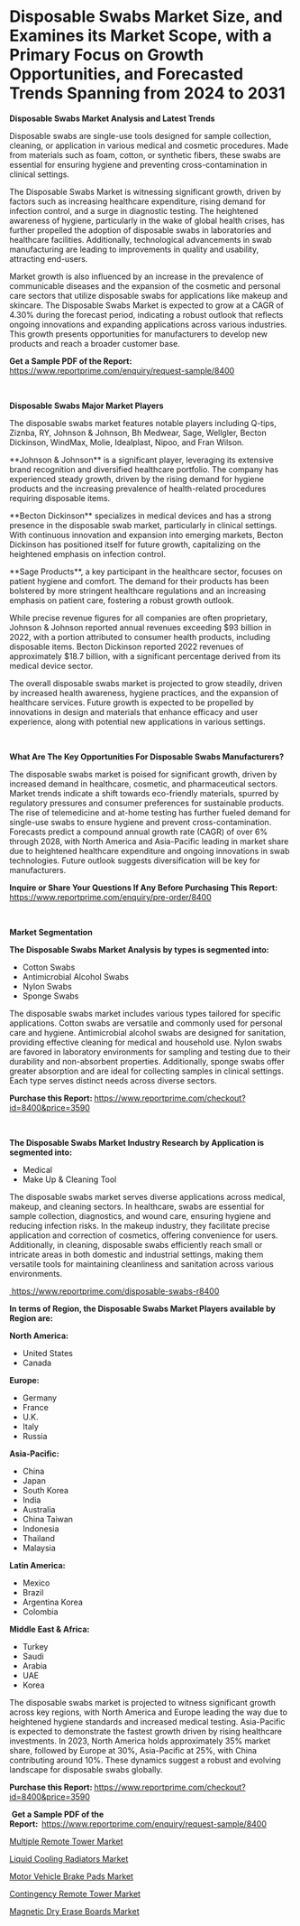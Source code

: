 <p><h1>Disposable Swabs Market Size, and Examines its Market Scope, with a Primary Focus on Growth Opportunities, and Forecasted Trends Spanning from 2024 to 2031</h1></p><p><strong>Disposable Swabs Market Analysis and Latest Trends</strong></p>
<p><p>Disposable swabs are single-use tools designed for sample collection, cleaning, or application in various medical and cosmetic procedures. Made from materials such as foam, cotton, or synthetic fibers, these swabs are essential for ensuring hygiene and preventing cross-contamination in clinical settings.</p><p>The Disposable Swabs Market is witnessing significant growth, driven by factors such as increasing healthcare expenditure, rising demand for infection control, and a surge in diagnostic testing. The heightened awareness of hygiene, particularly in the wake of global health crises, has further propelled the adoption of disposable swabs in laboratories and healthcare facilities. Additionally, technological advancements in swab manufacturing are leading to improvements in quality and usability, attracting end-users.</p><p>Market growth is also influenced by an increase in the prevalence of communicable diseases and the expansion of the cosmetic and personal care sectors that utilize disposable swabs for applications like makeup and skincare. The Disposable Swabs Market is expected to grow at a CAGR of 4.30% during the forecast period, indicating a robust outlook that reflects ongoing innovations and expanding applications across various industries. This growth presents opportunities for manufacturers to develop new products and reach a broader customer base.</p></p>
<p><strong>Get a Sample PDF of the Report:&nbsp;</strong> <a href="https://www.reportprime.com/enquiry/request-sample/8400?utm_campaign=100&utm_medium=2&utm_source=Github&utm_content=ia&utm_term=26112024&utm_id=disposable-swabs">https://www.reportprime.com/enquiry/request-sample/8400</a></p>
<p>&nbsp;</p>
<p><strong>Disposable Swabs Major Market Players</strong></p>
<p><p>The disposable swabs market features notable players including Q-tips, Ziznba, RY, Johnson & Johnson, Bh Medwear, Sage, Wellgler, Becton Dickinson, WindMax, Molie, Idealplast, Nipoo, and Fran Wilson. </p><p>**Johnson & Johnson** is a significant player, leveraging its extensive brand recognition and diversified healthcare portfolio. The company has experienced steady growth, driven by the rising demand for hygiene products and the increasing prevalence of health-related procedures requiring disposable items. </p><p>**Becton Dickinson** specializes in medical devices and has a strong presence in the disposable swab market, particularly in clinical settings. With continuous innovation and expansion into emerging markets, Becton Dickinson has positioned itself for future growth, capitalizing on the heightened emphasis on infection control.</p><p>**Sage Products**, a key participant in the healthcare sector, focuses on patient hygiene and comfort. The demand for their products has been bolstered by more stringent healthcare regulations and an increasing emphasis on patient care, fostering a robust growth outlook.</p><p>While precise revenue figures for all companies are often proprietary, Johnson & Johnson reported annual revenues exceeding $93 billion in 2022, with a portion attributed to consumer health products, including disposable items. Becton Dickinson reported 2022 revenues of approximately $18.7 billion, with a significant percentage derived from its medical device sector.</p><p>The overall disposable swabs market is projected to grow steadily, driven by increased health awareness, hygiene practices, and the expansion of healthcare services. Future growth is expected to be propelled by innovations in design and materials that enhance efficacy and user experience, along with potential new applications in various settings.</p></p>
<p>&nbsp;</p>
<p><strong>What Are The Key Opportunities For Disposable Swabs Manufacturers?</strong></p>
<p><p>The disposable swabs market is poised for significant growth, driven by increased demand in healthcare, cosmetic, and pharmaceutical sectors. Market trends indicate a shift towards eco-friendly materials, spurred by regulatory pressures and consumer preferences for sustainable products. The rise of telemedicine and at-home testing has further fueled demand for single-use swabs to ensure hygiene and prevent cross-contamination. Forecasts predict a compound annual growth rate (CAGR) of over 6% through 2028, with North America and Asia-Pacific leading in market share due to heightened healthcare expenditure and ongoing innovations in swab technologies. Future outlook suggests diversification will be key for manufacturers.</p></p>
<p><strong>Inquire or Share Your Questions If Any Before Purchasing This Report:</strong> <a href="https://www.reportprime.com/enquiry/pre-order/8400?utm_campaign=100&utm_medium=2&utm_source=Github&utm_content=ia&utm_term=26112024&utm_id=disposable-swabs">https://www.reportprime.com/enquiry/pre-order/8400</a></p>
<p>&nbsp;</p>
<p><strong>Market Segmentation</strong></p>
<p><strong>The Disposable Swabs Market Analysis by types is segmented into:</strong></p>
<p><ul><li>Cotton Swabs</li><li>Antimicrobial Alcohol Swabs</li><li>Nylon Swabs</li><li>Sponge Swabs</li></ul></p>
<p><p>The disposable swabs market includes various types tailored for specific applications. Cotton swabs are versatile and commonly used for personal care and hygiene. Antimicrobial alcohol swabs are designed for sanitation, providing effective cleaning for medical and household use. Nylon swabs are favored in laboratory environments for sampling and testing due to their durability and non-absorbent properties. Additionally, sponge swabs offer greater absorption and are ideal for collecting samples in clinical settings. Each type serves distinct needs across diverse sectors.</p></p>
<p><strong>Purchase this Report:&nbsp;</strong><a href="https://www.reportprime.com/checkout?id=8400&price=3590&utm_campaign=100&utm_medium=2&utm_source=Github&utm_content=ia&utm_term=26112024&utm_id=disposable-swabs">https://www.reportprime.com/checkout?id=8400&price=3590</a></p>
<p>&nbsp;</p>
<p><strong>The Disposable Swabs Market Industry Research by Application is segmented into:</strong></p>
<p><ul><li>Medical</li><li>Make Up & Cleaning Tool</li></ul></p>
<p><p>The disposable swabs market serves diverse applications across medical, makeup, and cleaning sectors. In healthcare, swabs are essential for sample collection, diagnostics, and wound care, ensuring hygiene and reducing infection risks. In the makeup industry, they facilitate precise application and correction of cosmetics, offering convenience for users. Additionally, in cleaning, disposable swabs efficiently reach small or intricate areas in both domestic and industrial settings, making them versatile tools for maintaining cleanliness and sanitation across various environments.</p></p>
<p><a href="https://www.reportprime.com/disposable-swabs-r8400?utm_campaign=100&utm_medium=2&utm_source=Github&utm_content=ia&utm_term=26112024&utm_id=disposable-swabs">&nbsp;https://www.reportprime.com/disposable-swabs-r8400</a></p>
<p><strong>In terms of Region, the Disposable Swabs Market Players available by Region are:</strong></p>
<p>
    <p> <strong> North America: </strong>
        <ul>
            <li>United States</li>
            <li>Canada</li>
        </ul>
        </p> 
    <p> <strong> Europe: </strong>
        <ul>
            <li>Germany</li>
            <li>France</li>
            <li>U.K.</li>
            <li>Italy</li>
            <li>Russia</li>
        </ul>
        </p> 
    <p> <strong> Asia-Pacific: </strong>
        <ul>
            <li>China</li>
            <li>Japan</li>
            <li>South Korea</li>
            <li>India</li>
            <li>Australia</li>
            <li>China Taiwan</li>
            <li>Indonesia</li>
            <li>Thailand</li>
            <li>Malaysia</li>
        </ul>
        </p> 
    <p> <strong> Latin America: </strong>
        <ul>
            <li>Mexico</li>
            <li>Brazil</li>
            <li>Argentina Korea</li>
            <li>Colombia</li>
        </ul>
        </p> 
    <p> <strong> Middle East & Africa: </strong>
        <ul>
            <li>Turkey</li>
            <li>Saudi</li>
            <li>Arabia</li>
            <li>UAE</li>
            <li>Korea</li>
        </ul>
    </p>
    </p>
<p><p>The disposable swabs market is projected to witness significant growth across key regions, with North America and Europe leading the way due to heightened hygiene standards and increased medical testing. Asia-Pacific is expected to demonstrate the fastest growth driven by rising healthcare investments. In 2023, North America holds approximately 35% market share, followed by Europe at 30%, Asia-Pacific at 25%, with China contributing around 10%. These dynamics suggest a robust and evolving landscape for disposable swabs globally.</p></p>
<p><strong>Purchase this Report: </strong><a href="https://www.reportprime.com/checkout?id=8400&price=3590&utm_campaign=100&utm_medium=2&utm_source=Github&utm_content=ia&utm_term=26112024&utm_id=disposable-swabs">https://www.reportprime.com/checkout?id=8400&price=3590</a></p>
<p>&nbsp;<strong>Get a Sample PDF of the Report:&nbsp;&nbsp;</strong><a href="https://www.reportprime.com/enquiry/request-sample/8400?utm_campaign=100&utm_medium=2&utm_source=Github&utm_content=ia&utm_term=26112024&utm_id=disposable-swabs">https://www.reportprime.com/enquiry/request-sample/8400</a></p>
<p><strong></strong></p>
<p><p><a href="https://issuu.com/reportprime-2/docs/multiple-remote-tower-market-size-2_1ea4efc1e1dfda?utm_campaign=100&utm_medium=2&utm_source=Github&utm_content=ia&utm_term=26112024&utm_id=disposable-swabs">Multiple Remote Tower Market</a></p><p><a href="https://www.linkedin.com/pulse/intense-competition-growth-expected-liquid-cooling-radiators-ytjnc?utm_campaign=100&utm_medium=2&utm_source=Github&utm_content=ia&utm_term=26112024&utm_id=disposable-swabs">Liquid Cooling Radiators Market</a></p><p><a href="https://www.linkedin.com/pulse/motor-vehicle-brake-pads-market-expected-grow-132-cagr-cybxc?utm_campaign=100&utm_medium=2&utm_source=Github&utm_content=ia&utm_term=26112024&utm_id=disposable-swabs">Motor Vehicle Brake Pads Market</a></p><p><a href="https://issuu.com/reportprime-2/docs/contingency-remote-tower-market-siz_55b0f560ca8c58?utm_campaign=100&utm_medium=2&utm_source=Github&utm_content=ia&utm_term=26112024&utm_id=disposable-swabs">Contingency Remote Tower Market</a></p><p><a href="https://www.linkedin.com/pulse/magnetic-dry-erase-boards-sector-surge-79-growth-roadmap-f6ltc?utm_campaign=100&utm_medium=2&utm_source=Github&utm_content=ia&utm_term=26112024&utm_id=disposable-swabs">Magnetic Dry Erase Boards Market</a></p></p>